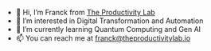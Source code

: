 - 👋 Hi, I’m Franck from [The Productivity Lab](https://theproductivitylab.io/)
- 👀 I’m interested in Digital Transformation and Automation
- 🌱 I’m currently learning Quantum Computing and Gen AI
- 📫 You can reach me at franck@theproductivitylab.io
